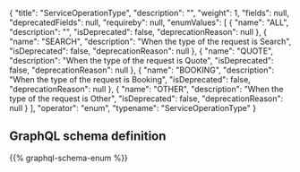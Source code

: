 {
  "title": "ServiceOperationType",
  "description": "",
  "weight": 1,
  "fields": null,
  "deprecatedFields": null,
  "requireby": null,
  "enumValues": [
    {
      "name": "ALL",
      "description": "",
      "isDeprecated": false,
      "deprecationReason": null
    },
    {
      "name": "SEARCH",
      "description": "When the type of the request is Search",
      "isDeprecated": false,
      "deprecationReason": null
    },
    {
      "name": "QUOTE",
      "description": "When the type of the request is Quote",
      "isDeprecated": false,
      "deprecationReason": null
    },
    {
      "name": "BOOKING",
      "description": "When the type of the request is Booking",
      "isDeprecated": false,
      "deprecationReason": null
    },
    {
      "name": "OTHER",
      "description": "When the type of the request is Other",
      "isDeprecated": false,
      "deprecationReason": null
    }
  ],
  "operator": "enum",
  "typename": "ServiceOperationType"
}
## GraphQL schema definition

{{% graphql-schema-enum %}}
